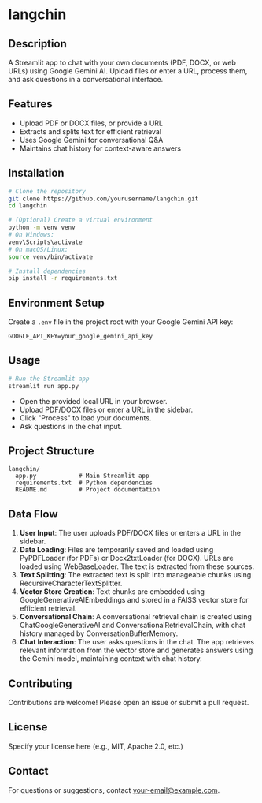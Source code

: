 # langchin

## Description
A Streamlit app to chat with your own documents (PDF, DOCX, or web URLs) using Google Gemini AI. Upload files or enter a URL, process them, and ask questions in a conversational interface.

## Features
- Upload PDF or DOCX files, or provide a URL
- Extracts and splits text for efficient retrieval
- Uses Google Gemini for conversational Q&A
- Maintains chat history for context-aware answers

## Installation
```bash
# Clone the repository
git clone https://github.com/yourusername/langchin.git
cd langchin

# (Optional) Create a virtual environment
python -m venv venv
# On Windows:
venv\Scripts\activate
# On macOS/Linux:
source venv/bin/activate

# Install dependencies
pip install -r requirements.txt
```

## Environment Setup
Create a `.env` file in the project root with your Google Gemini API key:
```
GOOGLE_API_KEY=your_google_gemini_api_key
```

## Usage
```bash
# Run the Streamlit app
streamlit run app.py
```
- Open the provided local URL in your browser.
- Upload PDF/DOCX files or enter a URL in the sidebar.
- Click "Process" to load your documents.
- Ask questions in the chat input.

## Project Structure
```
langchin/
  app.py            # Main Streamlit app
  requirements.txt  # Python dependencies
  README.md         # Project documentation
```

## Data Flow
1. **User Input**: The user uploads PDF/DOCX files or enters a URL in the sidebar.
2. **Data Loading**: Files are temporarily saved and loaded using PyPDFLoader (for PDFs) or Docx2txtLoader (for DOCX). URLs are loaded using WebBaseLoader. The text is extracted from these sources.
3. **Text Splitting**: The extracted text is split into manageable chunks using RecursiveCharacterTextSplitter.
4. **Vector Store Creation**: Text chunks are embedded using GoogleGenerativeAIEmbeddings and stored in a FAISS vector store for efficient retrieval.
5. **Conversational Chain**: A conversational retrieval chain is created using ChatGoogleGenerativeAI and ConversationalRetrievalChain, with chat history managed by ConversationBufferMemory.
6. **Chat Interaction**: The user asks questions in the chat. The app retrieves relevant information from the vector store and generates answers using the Gemini model, maintaining context with chat history.

## Contributing
Contributions are welcome! Please open an issue or submit a pull request.

## License
Specify your license here (e.g., MIT, Apache 2.0, etc.)

## Contact
For questions or suggestions, contact [your-email@example.com](mailto:your-email@example.com). 